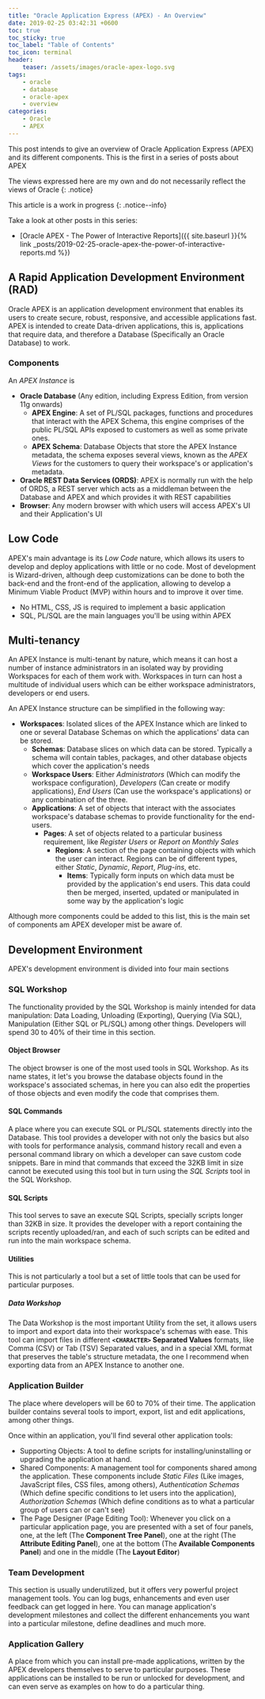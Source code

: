 ```yaml
---
title: "Oracle Application Express (APEX) - An Overview"
date: 2019-02-25 03:42:31 +0600
toc: true
toc_sticky: true
toc_label: "Table of Contents"
toc_icon: terminal
header:
    teaser: /assets/images/oracle-apex-logo.svg
tags:
    - oracle
    - database
    - oracle-apex
    - overview
categories:
    - Oracle
    - APEX
---
```

This post intends to give an overview of Oracle Application Express (APEX) and its different components. This is the first in a series of posts about APEX
<!--more-->

The views expressed here are my own and do not necessarily reflect the views of Oracle
{: .notice}

This article is a work in progress
{: .notice--info}

Take a look at other posts in this series:

- [Oracle APEX - The Power of Interactive Reports]({{ site.baseurl }}{% link _posts/2019-02-25-oracle-apex-the-power-of-interactive-reports.md %})

## A Rapid Application Development Environment (RAD)

Oracle APEX is an application development environment that enables its users to create secure, robust, responsive, and accessible applications fast. APEX is intended to create Data-driven applications, this is, applications that require data, and therefore a Database (Specifically an Oracle Database) to work.

### Components

An *APEX Instance* is

- **Oracle Database** (Any edition, including Express Edition, from version 11g onwards)
    - **APEX Engine**: A set of PL/SQL packages, functions and procedures that interact with the APEX Schema, this engine comprises of the public PL/SQL APIs exposed to customers as well as some private ones.
    - **APEX Schema**: Database Objects that store the APEX Instance metadata, the schema exposes several views, known as the *APEX Views* for the customers to query their workspace's or application's metadata.
- **Oracle REST Data Services (ORDS)**: APEX is normally run with the help of ORDS, a REST server which acts as a middleman between the Database and APEX and which provides it with REST capabilities
- **Browser**: Any modern browser with which users will access APEX's UI and their Application's UI

## Low Code

APEX's main advantage is its *Low Code* nature, which allows its users to develop and deploy applications with little or no code. Most of development is Wizard-driven, although deep customizations can be done to both the back-end and the front-end of the application, allowing to develop a Minimum Viable Product (MVP) within hours and to improve it over time.

- No HTML, CSS, JS is required to implement a basic application
- SQL, PL/SQL are the main languages you'll be using within APEX

## Multi-tenancy

An APEX Instance is multi-tenant by nature, which means it can host a number of instance administrators in an isolated way by providing Workspaces for each of them work with. Workspaces in turn can host a multitude of individual users which can be either workspace administrators, developers or end users.

An APEX Instance structure can be simplified in the following way:

- **Workspaces**: Isolated slices of the APEX Instance which are linked to one or several Database Schemas on which the applications' data can be stored.
    - **Schemas**: Database slices on which data can be stored. Typically a schema will contain tables, packages, and other database objects which cover the application's needs
    - **Workspace Users**: Either *Administrators* (Which can modify the workspace configuration), *Developers* (Can create or modify applications), *End Users* (Can use the workspace's applications) or any combination of the three.
    - **Applications**: A set of objects that interact with the associates workspace's database schemas to provide functionality for the end-users.
        - **Pages**: A set of objects related to a particular business requirement, like *Register Users* or *Report on Monthly Sales*
            - **Regions**: A section of the page containing objects with which the user can interact. Regions can be of different types, either *Static*, *Dynamic*, *Report*, *Plug-ins*, etc.
                - **Items**: Typically form inputs on which data must be provided by the application's end users. This data could then be merged, inserted, updated or manipulated in some way by the application's logic

Although more components could be added to this list, this is the main set of components am APEX developer mist be aware of.

## Development Environment

APEX's development environment is divided into four main sections

### SQL Workshop

The functionality provided by the SQL Workshop is mainly intended for data manipulation: Data Loading, Unloading (Exporting), Querying (Via SQL), Manipulation (Either SQL or PL/SQL) among other things. Developers will spend 30 to 40% of their time in this section.

#### Object Browser

The object browser is one of the most used tools in SQL Workshop. As its name states, it let's you browse the database objects found in the workspace's associated schemas, in here you can also edit the properties of those objects and even modify the code that comprises them.

#### SQL Commands

A place where you can execute SQL or PL/SQL statements directly into the Database. This tool provides a developer with not only the basics but also with tools for performance analysis, command history recall and even a personal command library on which a developer can save custom code snippets. Bare in mind that commands that exceed the 32KB limit in size cannot be executed using this tool but in turn using the *SQL Scripts* tool in the SQL Workshop.

#### SQL Scripts

This tool serves to save an execute SQL Scripts, specially scripts longer than 32KB in size. It provides the developer with a report containing the scripts recently uploaded/ran, and each of such scripts can be edited and run into the main workspace schema.

#### Utilities

This is not particularly a tool but a set of little tools that can be used for particular purposes.

##### Data Workshop

The Data Workshop is the most important Utility from the set, it allows users to import and export data into their workspace's schemas with ease. This tool can import files in different **`<CHARACTER>` Separated Values** formats, like Comma (CSV) or Tab (TSV) Separated values, and in a special XML format that preserves the table's structure metadata, the one I recommend when exporting data from an APEX Instance to another one.

### Application Builder

The place where developers will be 60 to 70% of their time. The application builder contains several tools to import, export, list and edit applications, among other things.

Once within an application, you'll find several other application tools:

- Supporting Objects: A tool to define scripts for installing/uninstalling or upgrading the application at hand.
- Shared Components: A management tool for components shared among the application. These components include *Static Files* (Like images, JavaScript files, CSS files, among others), *Authentication Schemas* (Which define specific conditions to let users into the application), *Authorization Schemas* (Which define conditions as to what a particular group of users can or can't see)
- The Page Designer (Page Editing Tool): Whenever you click on a particular application page, you are presented with a set of four panels, one, at the left (The **Component Tree Panel**), one at the right (The **Attribute Editing Panel**), one at the bottom (The **Available Components Panel**) and one in the middle (The **Layout Editor**)

### Team Development

This section is usually underutilized, but it offers very powerful project management tools. You can log bugs, enhancements and even user feedback can get logged in here. You can manage application's development milestones and collect the different enhancements you want into a particular milestone, define deadlines and much more.

### Application Gallery

A place from which you can install pre-made applications, written by the APEX developers themselves to serve to particular purposes. These applications can be installed to be run or unlocked for development, and can even serve as examples on how to do a particular thing.
